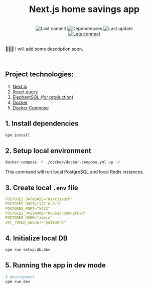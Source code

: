 <h1 align="center">
    Next.js home savings app
</h1>
<br>

<div align="center">
    <!-- Last commit -->
    <img src="https://img.shields.io/github/last-commit/sotream/nextjs-home-savings.svg?longCache=true&style=flat-square" alt="Last commit"
    />
    <!-- Dependencies -->
    <img src="https://img.shields.io/badge/dependencies-up%20to%20date-brightgreen.svg?longCache=true&style=flat-square" alt="Dependencies"
    />
    <!-- Contributors welcome -->
    <img src="https://img.shields.io/badge/contributions-welcome-orange.svg?longCache=true&style=flat-square" alt="Last update"
    />
</div>
<div align="center">
    <!-- Мій LinkedIn -->
    <a href="https://www.linkedin.com/in/andrii-prisniak">
        <img src="https://img.shields.io/badge/Let's%20connect%20on%20LinkedIn-LinkedIn-blue.svg?longCache=true&style=for-the-badge&link=https://www.linkedin.com/in/andrii-prisniak"
            alt="Lets connect" />
    </a>
</div>
<br>

<p>
    👨🏼‍🔬 I will add some description soon.
</p>
<br>


## Project technologies:

1. [Next.js](https://nextjs.org/)
2. [React query](https://tanstack.com/query)
3. [ElephantSQL (for production)](https://www.elephantsql.com/)
4. [Docker](https://www.docker.com/)
5. [Docker Compose](https://docs.docker.com/compose/)

## 1. Install dependencies

```bash
npm install
```

## 2. Setup local environment

```bash
docker-compose -f ./docker/docker-compose.yml up -d
```

This command will run local PostgreSQL and local Redis instances.

## 3. Create local `.env` file

```yaml
POSTGRES_DATABASE="nextjsauth"
POSTGRES_HOST="127.0.0.1"
POSTGRES_PORT="5433"
POSTGRES_PASSWORD="RSu6a3ncKRRSF6Yv"
POSTGRES_USER="admin"
JWT_TOKEN_SECRET="pa$$w0rD"
```

## 4. Initialize local DB

```bash
npm run setup:db:dev
```

## 5. Running the app in dev mode

```bash
# development
npm run dev
```
